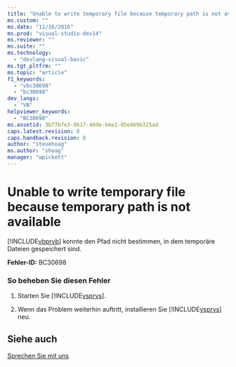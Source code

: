 ```yaml
---
title: "Unable to write temporary file because temporary path is not available | Microsoft Docs"
ms.custom: ""
ms.date: "11/16/2016"
ms.prod: "visual-studio-dev14"
ms.reviewer: ""
ms.suite: ""
ms.technology: 
  - "devlang-visual-basic"
ms.tgt_pltfrm: ""
ms.topic: "article"
f1_keywords: 
  - "vbc30698"
  - "bc30698"
dev_langs: 
  - "VB"
helpviewer_keywords: 
  - "BC30698"
ms.assetid: 3b77b7e3-8b17-40de-b4e1-05e4b9b325ad
caps.latest.revision: 8
caps.handback.revision: 8
author: "stevehoag"
ms.author: "shoag"
manager: "wpickett"
---
```

# Unable to write temporary file because temporary path is not available
[!INCLUDE[vbprvb](../../../csharp/programming-guide/concepts/linq/includes/vbprvb_md.md)] konnte den Pfad nicht bestimmen, in dem temporäre Dateien gespeichert sind.  
  
 **Fehler\-ID:** BC30698  
  
### So beheben Sie diesen Fehler  
  
1.  Starten Sie [!INCLUDE[vsprvs](../../../csharp/includes/vsprvs_md.md)].  
  
2.  Wenn das Problem weiterhin auftritt, installieren Sie [!INCLUDE[vsprvs](../../../csharp/includes/vsprvs_md.md)] neu.  
  
## Siehe auch  
 [Sprechen Sie mit uns](/visual-studio/ide/talk-to-us)
